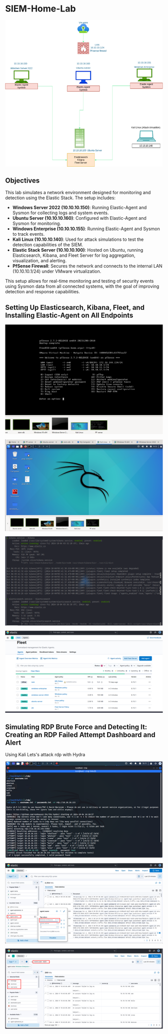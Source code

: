 # SIEM-Home-Lab 

![network-diagram](images/diag.png)




## Objectives

This lab simulates a network environment designed for monitoring and detection using the Elastic Stack. The setup includes:

- **Windows Server 2022 (10.10.10.150)**: Running Elastic-Agent and Sysmon for collecting logs and system events.
- **Ubuntu Server (10.10.10.160)**: Configured with Elastic-Agent and Sysmon for monitoring.
- **Windows Enterprise (10.10.10.155)**: Running Elastic-Agent and Sysmon to track events.
- **Kali Linux (10.10.10.140)**: Used for attack simulations to test the detection capabilities of the SIEM.
- **Elastic Stack Server (10.10.10.100)**: Hosted on Ubuntu, running Elasticsearch, Kibana, and Fleet Server for log aggregation, visualization, and alerting.
- **PfSense Firewall**: Secures the network and connects to the internal LAN (10.10.10.1/24) under VMware virtualization.

This setup allows for real-time monitoring and testing of security events using Sysmon data from all connected systems, with the goal of improving detection and response capabilities.


## Setting Up Elasticsearch, Kibana, Fleet, and Installing Elastic-Agent on All Endpoints



![firewall](images/pfsense.png)



![vmware-setup](images/vm.png)


![elk](images/elk.png)


![fleet](images/fleet-setup.png)


## Simulating RDP Brute Force and Detecting It: Creating an RDP Failed Attempt Dashboard and Alert


Using Kali Lets's attack rdp with Hydra

![hydra](images/hydra.png)




![agent](images/agent.png)




![rdp](images/rdp-failed.png)


